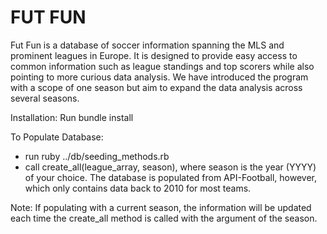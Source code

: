 # FUT FUN

Fut Fun is a database of soccer information spanning the MLS and prominent leagues in Europe. It is designed to provide easy access to common information such as league standings and top scorers while also pointing to more curious data analysis. We have introduced the program with a scope of one season but aim to expand the data analysis across several seasons.

Installation:
Run bundle install

To Populate Database:
- run ruby ../db/seeding_methods.rb
- call create_all(league_array, season), where season is the year (YYYY) of your choice. The database is populated from API-Football, however, which only contains data back to 2010 for most teams.

Note: If populating with a current season, the information will be updated each time the create_all method is called with the argument of the season. 